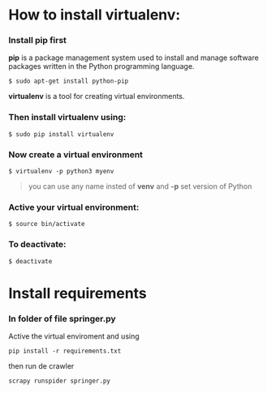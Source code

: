 # How to install virtualenv:

### Install **pip** first

**pip** is a package management system used to install and manage software packages written in the Python programming language.

`$ sudo apt-get install python-pip`

**virtualenv** is a tool for creating virtual environments.

### Then install **virtualenv** using:

`$ sudo pip install virtualenv`

### Now create a virtual environment 

`$ virtualenv -p python3 myenv`

>you can use any name insted of **venv** and **-p** set version of Python

### Active your virtual environment:

`$ source bin/activate`

### To deactivate:

`$ deactivate`

# Install requirements

### In folder of file springer.py

Active the virtual enviroment and using

`pip install -r requirements.txt`

then run de crawler

`scrapy runspider springer.py`
